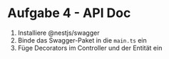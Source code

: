 # Aufgabe 4 - API Doc

1. Installiere @nestjs/swagger
2. Binde das Swagger-Paket in die `main.ts` ein
3. Füge Decorators im Controller und der Entität ein